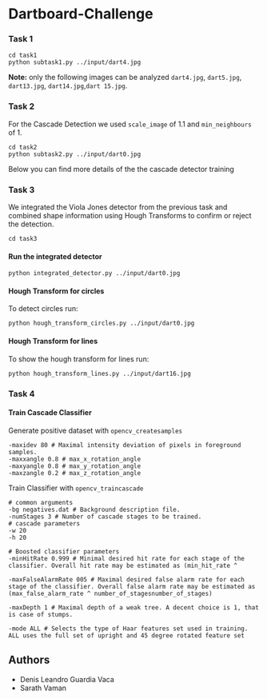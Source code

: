 #  Dartboard-Challenge

###  Task 1
```
cd task1
python subtask1.py ../input/dart4.jpg
```
**Note:** only the following images can be analyzed `dart4.jpg`, `dart5.jpg`, `dart13.jpg`, `dart14.jpg`,`dart 15.jpg`.

  

###  Task 2
For the Cascade Detection we used `scale_image` of 1.1 and `min_neighbours` of 1.

```
cd task2
python subtask2.py ../input/dart0.jpg
```

Below you can find more details of the the cascade detector training

###  Task 3

We integrated the Viola Jones detector from the previous task and combined shape information using Hough Transforms to confirm or reject the detection.

```
cd task3
```

####  Run the integrated detector
```
python integrated_detector.py ../input/dart0.jpg
```

####  Hough Transform for circles
To detect circles run:
```
python hough_transform_circles.py ../input/dart0.jpg
```

####  Hough Transform for lines

To show the hough transform for lines run:
```
python hough_transform_lines.py ../input/dart16.jpg
```

### Task 4

####  Train Cascade Classifier

Generate positive dataset with `opencv_createsamples`
```
-maxidev 80 # Maximal intensity deviation of pixels in foreground samples.
-maxxangle 0.8 # max_x_rotation_angle
-maxyangle 0.8 # max_y_rotation_angle
-maxzangle 0.2 # max_z_rotation_angle
```

Train Classifier with `opencv_traincascade`
```
# common arguments
-bg negatives.dat # Background description file.
-numStages 3 # Number of cascade stages to be trained.
# cascade parameters
-w 20
-h 20

# Boosted classifier parameters
-minHitRate 0.999 # Minimal desired hit rate for each stage of the classifier. Overall hit rate may be estimated as (min_hit_rate ^

-maxFalseAlarmRate 005 # Maximal desired false alarm rate for each stage of the classifier. Overall false alarm rate may be estimated as (max_false_alarm_rate ^ number_of_stagesnumber_of_stages)

-maxDepth 1 # Maximal depth of a weak tree. A decent choice is 1, that is case of stumps.

-mode ALL # Selects the type of Haar features set used in training. ALL uses the full set of upright and 45 degree rotated feature set
```

## Authors
- Denis Leandro Guardia Vaca
- Sarath Vaman
